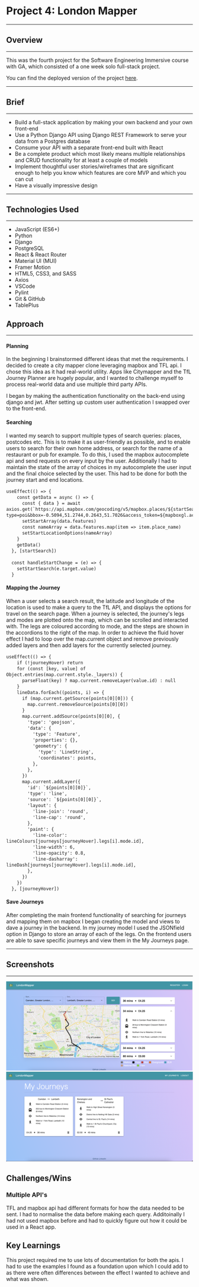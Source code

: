 # Project 4: London Mapper

---
## Overview
---
This was the fourth project for the Software Engineering Immersive course with GA, which consisted of a one week solo full-stack project.

You can find the deployed version of the project [here](https://london-mapper.herokuapp.com/).  

---
## Brief
---
* Build a full-stack application by making your own backend and your own front-end
* Use a Python Django API using Django REST Framework to serve your data from a Postgres database
* Consume your API with a separate front-end built with React
* Be a complete product which most likely means multiple relationships and CRUD functionality for at least a couple of models
* Implement thoughtful user stories/wireframes that are significant enough to help you know which features are core MVP and which you can cut
* Have a visually impressive design

---
## Technologies Used
---
* JavaScript (ES6+)
* Python
* Django
* PostgreSQL
* React & React Router
* Material UI (MUI)
* Framer Motion
* HTML5, CSS3, and SASS
* Axios
* VSCode
* Pylint
* Git & GitHub
* TablePlus


## Approach
---


#### Planning
In the beginning I brainstormed different ideas that met the requirements. I decided to create a city mapper clone leveraging mapbox and TFL api. I chose this idea as it had real-world utility. Apps like Citymapper and the TfL Journey Planner are hugely popular, and I wanted to challenge myself to process real-world data and use multiple third party APIs.

I began by making the authentication functionality on the back-end using django and jwt. After setting up custom user authentication I swapped over to the front-end.

#### Searching
I wanted my search to support multiple types of search queries: places, postcodes etc. This is to make it as user-friendly as possible, and to enable users to search for their own home address, or search for the name of a restaurant or pub for example. To do this, I used the mapbox autocomplete api and send requests on every input by the user. Additionally I had to maintain the state of the array of choices in my autocomplete the user input and the final choice selected by the user. This had to be done for both the journey start and end locations.

```
useEffect(() => {
    const getData = async () => {
      const { data } = await axios.get(`https://api.mapbox.com/geocoding/v5/mapbox.places/${startSearch}.json?type=poi&bbox=-0.5094,51.2744,0.2643,51.7026&access_token=${mapboxgl.accessToken}`)
      setStartArray(data.features)
      const nameArray = data.features.map(item => item.place_name)
      setStartLocationOptions(nameArray)
    }
    getData()
  }, [startSearch])

  const handleStartChange = (e) => {
    setStartSearch(e.target.value)
  }
```

#### Mapping the Journey
When a user selects a search result, the latitude and longitude of the location is used to make a query to the TfL API, and displays the options for travel on the search page. When a journey is selected, the journey's legs and modes are plotted onto the map, which can be scrolled and interacted with. The legs are coloured according to mode, and the steps are shown in the accordions to the right of the map. In order to achieve the fluid hover effect I had to loop over the map.current object and remove previously added layers and then add layers for the currently selected journey.
```
useEffect(() => {
    if (!journeyHover) return
    for (const [key, value] of Object.entries(map.current.style._layers)) {
      parseFloat(key) ? map.current.removeLayer(value.id) : null
    }
    lineData.forEach((points, i) => {
      if (map.current.getSource(points[0][0])) {
        map.current.removeSource(points[0][0])
      }
      map.current.addSource(points[0][0], {
        'type': 'geojson',
        'data': {
          'type': 'Feature',
          'properties': {},
          'geometry': {
            'type': 'LineString',
            'coordinates': points,
          },
        },
      })
      map.current.addLayer({
        'id': `${points[0][0]}`,
        'type': 'line',
        'source': `${points[0][0]}`,
        'layout': {
          'line-join': 'round',
          'line-cap': 'round',
        },
        'paint': {
          'line-color': lineColours[journeys[journeyHover].legs[i].mode.id],
          'line-width': 6,
          'line-opacity': 0.8,
          'line-dasharray': lineDash[journeys[journeyHover].legs[i].mode.id],
        },
      })
    })
  }, [journeyHover])

```

#### Save Journeys
After completing the main frontend functionality of searching for journeys and mapping them on mapbox I began creating the model and views to dave a journey in the backend. In my journey model I used the JSONfield option in Django to store an array of each of the legs. On the frontend users are able to save specific journeys and view them in the My Journeys page.


---
## Screenshots
---
![Homepage](./client/src/styles/images/londonmapperhome.png)
![My Journeys](./client/src/styles/images/myjourneyspic.png)



## Challenges/Wins

### Multiple API's
TFL and mapbox api had different formats for how the data needed to be sent. I had to normalise the data before making each query. Additoinally I had not used mapbox before and had to quickly figure out how it could be used in a React app.

## Key Learnings
This project required me to use lots of documentation for both the apis. I had to use the examples I found as a foundation upon which I could add to as there were often differences between the effect I wanted to achieve and what was shown.
